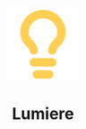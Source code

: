 <div align="center">
	<img src="assets/lumiere-icon.svg" width="128" alt="Logo"/>
	<h1>Lumiere</h1>
</div>
